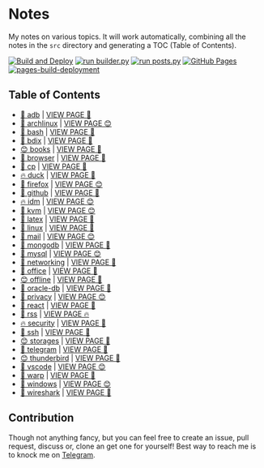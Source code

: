 # Notes

My notes on various topics. It will work automatically, combining all the notes in the `src` directory and generating a TOC (Table of Contents).

[![Build and Deploy](https://github.com/SharafatKarim/notes/actions/workflows/action.yml/badge.svg)](https://github.com/SharafatKarim/notes/actions/workflows/action.yml)
[![run builder.py](https://github.com/SharafatKarim/notes/actions/workflows/action.yml/badge.svg)](https://github.com/SharafatKarim/notes/actions/workflows/action.yml)
[![run posts.py](https://github.com/SharafatKarim/notes/actions/workflows/posts.yml/badge.svg)](https://github.com/SharafatKarim/notes/actions/workflows/posts.yml)
[![GitHub Pages](https://github.com/SharafatKarim/notes/actions/workflows/gh-pages.yml/badge.svg)](https://github.com/SharafatKarim/notes/actions/workflows/gh-pages.yml)
[![pages-build-deployment](https://github.com/SharafatKarim/notes/actions/workflows/pages/pages-build-deployment/badge.svg)](https://github.com/SharafatKarim/notes/actions/workflows/pages/pages-build-deployment)


## Table of Contents

- [🤖 adb](src/adb.md) | <a href='https://sharafat.is-a.dev/notes/adb' target='_blank'>VIEW PAGE 🎉</a>
- [🌟 archlinux](src/archlinux.md) | <a href='https://sharafat.is-a.dev/notes/archlinux' target='_blank'>VIEW PAGE 😊</a>
- [🌟 bash](src/bash.md) | <a href='https://sharafat.is-a.dev/notes/bash' target='_blank'>VIEW PAGE 🤖</a>
- [🍕 bdix](src/bdix.md) | <a href='https://sharafat.is-a.dev/notes/bdix' target='_blank'>VIEW PAGE 🌟</a>
- [😊 books](src/books.md) | <a href='https://sharafat.is-a.dev/notes/books' target='_blank'>VIEW PAGE 🌟</a>
- [🎉 browser](src/browser.md) | <a href='https://sharafat.is-a.dev/notes/browser' target='_blank'>VIEW PAGE 🎉</a>
- [🍕 cp](src/cp.md) | <a href='https://sharafat.is-a.dev/notes/cp' target='_blank'>VIEW PAGE 🤖</a>
- [🔥 duck](src/duck.md) | <a href='https://sharafat.is-a.dev/notes/duck' target='_blank'>VIEW PAGE 🌟</a>
- [🎉 firefox](src/firefox.md) | <a href='https://sharafat.is-a.dev/notes/firefox' target='_blank'>VIEW PAGE 😊</a>
- [🚀 github](src/github.md) | <a href='https://sharafat.is-a.dev/notes/github' target='_blank'>VIEW PAGE 🚀</a>
- [🔥 idm](src/idm.md) | <a href='https://sharafat.is-a.dev/notes/idm' target='_blank'>VIEW PAGE 😊</a>
- [🌟 kvm](src/kvm.md) | <a href='https://sharafat.is-a.dev/notes/kvm' target='_blank'>VIEW PAGE 😊</a>
- [🌟 latex](src/latex.md) | <a href='https://sharafat.is-a.dev/notes/latex' target='_blank'>VIEW PAGE 🎸</a>
- [🤖 linux](src/linux.md) | <a href='https://sharafat.is-a.dev/notes/linux' target='_blank'>VIEW PAGE 🍕</a>
- [🎸 mail](src/mail.md) | <a href='https://sharafat.is-a.dev/notes/mail' target='_blank'>VIEW PAGE 😊</a>
- [🎉 mongodb](src/mongodb.md) | <a href='https://sharafat.is-a.dev/notes/mongodb' target='_blank'>VIEW PAGE 👾</a>
- [🚀 mysql](src/mysql.md) | <a href='https://sharafat.is-a.dev/notes/mysql' target='_blank'>VIEW PAGE 😊</a>
- [👾 networking](src/networking.md) | <a href='https://sharafat.is-a.dev/notes/networking' target='_blank'>VIEW PAGE 🤖</a>
- [🚀 office](src/office.md) | <a href='https://sharafat.is-a.dev/notes/office' target='_blank'>VIEW PAGE 🎉</a>
- [😊 offline](src/offline.md) | <a href='https://sharafat.is-a.dev/notes/offline' target='_blank'>VIEW PAGE 🍕</a>
- [👾 oracle-db](src/oracle-db.md) | <a href='https://sharafat.is-a.dev/notes/oracle-db' target='_blank'>VIEW PAGE 🌈</a>
- [👾 privacy](src/privacy.md) | <a href='https://sharafat.is-a.dev/notes/privacy' target='_blank'>VIEW PAGE 😊</a>
- [🤖 react](src/react.md) | <a href='https://sharafat.is-a.dev/notes/react' target='_blank'>VIEW PAGE 🌟</a>
- [🎸 rss](src/rss.md) | <a href='https://sharafat.is-a.dev/notes/rss' target='_blank'>VIEW PAGE 🔥</a>
- [🔥 security](src/security.md) | <a href='https://sharafat.is-a.dev/notes/security' target='_blank'>VIEW PAGE 🎸</a>
- [🌟 ssh](src/ssh.md) | <a href='https://sharafat.is-a.dev/notes/ssh' target='_blank'>VIEW PAGE 👾</a>
- [😊 storages](src/storages.md) | <a href='https://sharafat.is-a.dev/notes/storages' target='_blank'>VIEW PAGE 👾</a>
- [🤖 telegram](src/telegram.md) | <a href='https://sharafat.is-a.dev/notes/telegram' target='_blank'>VIEW PAGE 👾</a>
- [😊 thunderbird](src/thunderbird.md) | <a href='https://sharafat.is-a.dev/notes/thunderbird' target='_blank'>VIEW PAGE 👾</a>
- [🎉 vscode](src/vscode.md) | <a href='https://sharafat.is-a.dev/notes/vscode' target='_blank'>VIEW PAGE 😊</a>
- [🌟 warp](src/warp.md) | <a href='https://sharafat.is-a.dev/notes/warp' target='_blank'>VIEW PAGE 🌈</a>
- [🚀 windows](src/windows.md) | <a href='https://sharafat.is-a.dev/notes/windows' target='_blank'>VIEW PAGE 😊</a>
- [🍕 wireshark](src/wireshark.md) | <a href='https://sharafat.is-a.dev/notes/wireshark' target='_blank'>VIEW PAGE 🌈</a>

## Contribution

Though not anything fancy, but you can feel free to create an issue, pull request, discuss or, clone an get one for yourself!
Best way to reach me is to knock me on [Telegram](https://t.me/SharafatKarim).

